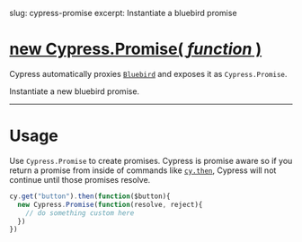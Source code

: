 slug: cypress-promise
excerpt: Instantiate a bluebird promise

# [new Cypress.Promise( *function* )](#usage)

Cypress automatically proxies [`Bluebird`](https://github.com/petkaantonov/bluebird) and exposes it as `Cypress.Promise`.

Instantiate a new bluebird promise.

***

# Usage

Use `Cypress.Promise` to create promises. Cypress is promise aware so if you return a promise from inside of commands like [`cy.then`](https://on.cypress.io/api/then), Cypress will not continue until those promises resolve.

```javascript
cy.get("button").then(function($button){
  new Cypress.Promise(function(resolve, reject){
    // do something custom here
  })
})
```